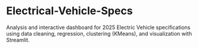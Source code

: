 # Electrical-Vehicle-Specs
Analysis and interactive dashboard for 2025 Electric Vehicle specifications using data cleaning, regression, clustering (KMeans), and visualization with Streamlit.
